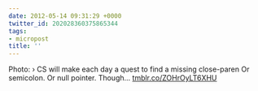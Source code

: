 ```yaml
---
date: 2012-05-14 09:31:29 +0000
twitter_id: 202028360375865344
tags:
- micropost
title: ''
---
```


Photo: › CS will make each day a quest to find a missing close-paren Or semicolon. Or null pointer. Though... [tmblr.co/ZOHrOyLT6XHU](http://tmblr.co/ZOHrOyLT6XHU)
